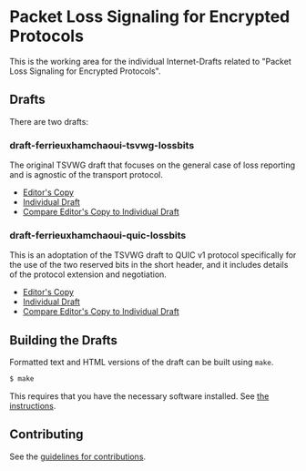 # Packet Loss Signaling for Encrypted Protocols

This is the working area for the individual Internet-Drafts related to "Packet Loss Signaling for Encrypted Protocols".

## Drafts

There are two drafts:

### draft-ferrieuxhamchaoui-tsvwg-lossbits

The original TSVWG draft that focuses on the general case of loss reporting and is agnostic of the transport protocol.

* [Editor's Copy](https://igorlord.github.io/draft-ferrieuxhamchaoui-tsvwg-lossbits/#go.draft-ferrieuxhamchaoui-tsvwg-lossbits.html)
* [Individual Draft](https://tools.ietf.org/html/draft-ferrieuxhamchaoui-tsvwg-lossbits)
* [Compare Editor's Copy to Individual Draft](https://igorlord.github.io/draft-ferrieuxhamchaoui-tsvwg-lossbits/#go.draft-ferrieuxhamchaoui-tsvwg-lossbits.diff)


### draft-ferrieuxhamchaoui-quic-lossbits

This is an adoptation of the TSVWG draft to QUIC v1 protocol specifically for the use of the two reserved bits in the short header, and it includes details of the protocol extension and negotiation.

* [Editor's Copy](https://igorlord.github.io/draft-ferrieuxhamchaoui-tsvwg-lossbits/#go.draft-ferrieuxhamchaoui-quic-lossbits.html)
* [Individual Draft](https://tools.ietf.org/html/draft-ferrieuxhamchaoui-quic-lossbits)
* [Compare Editor's Copy to Individual Draft](https://igorlord.github.io/draft-ferrieuxhamchaoui-tsvwg-lossbits/#go.draft-ferrieuxhamchaoui-quic-lossbits.diff)


## Building the Drafts

Formatted text and HTML versions of the draft can be built using `make`.

```sh
$ make
```

This requires that you have the necessary software installed.  See
[the instructions](https://github.com/martinthomson/i-d-template/blob/master/doc/SETUP.md).


## Contributing

See the
[guidelines for contributions](https://github.com/igorlord/draft-ferrieuxhamchaoui-tsvwg-lossbits/blob/master/CONTRIBUTING.md).
